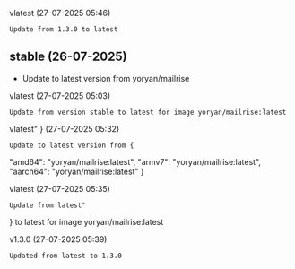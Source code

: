 vlatest (27-07-2025 05:46)

    Update from 1.3.0 to latest


## stable (26-07-2025)
- Update to latest version from yoryan/mailrise

vlatest (27-07-2025 05:03)

    Update from version stable to latest for image yoryan/mailrise:latest


vlatest"
} (27-07-2025 05:32)

    Update to latest version from {
  "amd64": "yoryan/mailrise:latest",
  "armv7": "yoryan/mailrise:latest",
  "aarch64": "yoryan/mailrise:latest"
}

vlatest (27-07-2025 05:35)

    Update from latest"
} to latest for image yoryan/mailrise:latest

v1.3.0 (27-07-2025 05:39)

    Updated from latest to 1.3.0
